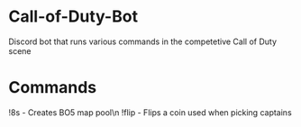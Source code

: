 # Call-of-Duty-Bot

Discord bot that runs various commands in the competetive Call of Duty scene

# Commands
!8s - Creates BO5 map pool\n
!flip - Flips a coin used when picking captains
